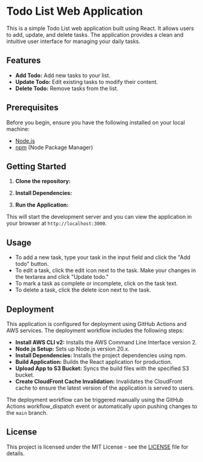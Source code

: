 # Todo List Web Application

This is a simple Todo List web application built using React. It allows users to add, update, and delete tasks. The application provides a clean and intuitive user interface for managing your daily tasks.

## Features

- **Add Todo:** Add new tasks to your list.
- **Update Todo:** Edit existing tasks to modify their content.
- **Delete Todo:** Remove tasks from the list.

## Prerequisites

Before you begin, ensure you have the following installed on your local machine:

- [Node.js](https://nodejs.org/)
- [npm](https://www.npmjs.com/) (Node Package Manager)

## Getting Started

1. **Clone the repository:**

2. **Install Dependencies:**

3. **Run the Application:**

This will start the development server and you can view the application in your browser at `http://localhost:3000`.

## Usage

- To add a new task, type your task in the input field and click the "Add todo" button.
- To edit a task, click the edit icon next to the task. Make your changes in the textarea and click "Update todo."
- To mark a task as complete or incomplete, click on the task text.
- To delete a task, click the delete icon next to the task.

## Deployment

This application is configured for deployment using GitHub Actions and AWS services. The deployment workflow includes the following steps:

- **Install AWS CLI v2:** Installs the AWS Command Line Interface version 2.
- **Node.js Setup:** Sets up Node.js version 20.x.
- **Install Dependencies:** Installs the project dependencies using npm.
- **Build Application:** Builds the React application for production.
- **Upload App to S3 Bucket:** Syncs the build files with the specified S3 bucket.
- **Create CloudFront Cache Invalidation:** Invalidates the CloudFront cache to ensure the latest version of the application is served to users.

The deployment workflow can be triggered manually using the GitHub Actions workflow_dispatch event or automatically upon pushing changes to the `main` branch.

## License

This project is licensed under the MIT License - see the [LICENSE](LICENSE) file for details.
